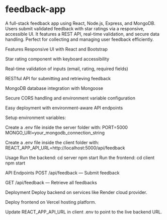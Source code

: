 # feedback-app
A full-stack feedback app using React, Node.js, Express, and MongoDB. Users submit validated feedback with star ratings via a responsive, accessible UI. It features a REST API, real-time validation, and secure data handling. Perfect for collecting and managing user feedback efficiently. 

Features
Responsive UI with React and Bootstrap

Star rating component with keyboard accessibility

Real-time validation of inputs (email, rating, required fields)

RESTful API for submitting and retrieving feedback

MongoDB database integration with Mongoose

Secure CORS handling and environment variable configuration

Easy deployment with environment-aware API endpoints


Setup environment variables:

Create a .env file inside the server folder with:
PORT=5000
MONGO_URI=your_mongodb_connection_string

Create a .env file inside the client folder with:
REACT_APP_API_URL=http://localhost:5000/api/feedback


Usage
Run the backend:
cd server
npm start
Run the frontend:
cd client
npm start



API Endpoints
POST /api/feedback — Submit feedback

GET /api/feedback — Retrieve all feedbacks


Deployment
Deploy backend on services like Render cloud provider.

Deploy frontend on Vercel hosting platform.

Update REACT_APP_API_URL in client .env to point to the live backend URL.
